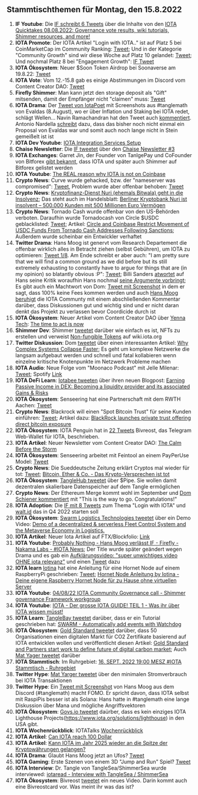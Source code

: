 ## Stammtischthemen für Montag, den 15.8.2022

1. **IF Youtube**: Die [IF schreibt 6 Tweets](https://twitter.com/iota/status/1556565983363489794?s=20&t=bvSA8Ru8jhxEJGBX5GXMBw) über die Inhalte von den [IOTA Quicktakes 08.08.2022: Governance vote results, wiki tutorials, Shimmer resources, and more!](https://www.youtube.com/watch?v=3yWXp8EyUuE)
2. **IOTA Promote**: Der IOTA Artikel "Login with IOTA.." ist auf Platz 5 bei CoinMarketCap im Community Ranking: [Tweet](https://twitter.com/CoinMarketCap/status/1556852771101491202?s=20&t=bvSA8Ru8jhxEJGBX5GXMBw); Und in der Kategorie "Community Growth" sind wir diese Woche auf Platz 10 gelandet: [Tweet](https://twitter.com/CoinMarketCap/status/1556928741875798016?s=20&t=bvSA8Ru8jhxEJGBX5GXMBw); Und nochmal Platz 8 bei "Engagement Growth": [IF Tweet](https://twitter.com/iota/status/1557456752525860866?s=20&t=2bTs9N7GcOr38ctJsXWLOA)
3. **IOTA Ökosystem**: Neuer $Soon Token Airdrop bei Soonaverse am 19.8.22: [Tweet](https://twitter.com/soon_labs/status/1556874388342915072)
4. **IOTA Vote**: Vom 12.-15.8 gab es einige Abstimmungen im Discord vom Content Creator DAO: [Tweet](https://twitter.com/IOTAcontentDAO/status/1556897097588228097?s=20&t=bvSA8Ru8jhxEJGBX5GXMBw)
5. **Firefly Shimmer**: Man kann jetzt den storage deposit als "Gift" mitsenden, damit der Empfänger nicht "claimen" muss: [Tweet](https://twitter.com/bohl_oliver/status/1556920528904097793?s=20&t=bvSA8Ru8jhxEJGBX5GXMBw)
6. **IOTA Drama**: Der [Tweet von IotaPoet](https://twitter.com/IotaPoet/status/1556919252724105217?s=20&t=bvSA8Ru8jhxEJGBX5GXMBw) mit Screenshots aus #tanglemath von Evaldas (8.August), wo er über Inflation und Staking bei IOTA redet, schlägt Wellen... Navin Ramachandran hat den Tweet auch [kommentiert](https://twitter.com/navinram999/status/1556956426328854529?s=20&t=bvSA8Ru8jhxEJGBX5GXMBw). Antonio Nardella [schreibt](https://twitter.com/antonionardella/status/1556947799987593217?s=20&t=bvSA8Ru8jhxEJGBX5GXMBw) dazu, dass das bisher noch nicht einmal ein Proposal von Evaldas war und somit auch noch lange nicht in Stein gemeißelt ist ist
7. **IOTA Dev Youtube**: [IOTA Integration Services Setup](https://www.youtube.com/watch?v=uHwCBiCEeiM)
8. **Chaise Newsletter**: Die [IF tweetet](https://twitter.com/iota/status/1556988680237096964?s=20&t=bvSA8Ru8jhxEJGBX5GXMBw) über den [Chaise Newsletter #3](https://t.co/KZqx7Vbckt)
9. **IOTA Exchanges**: Garret Jin, der Founder von TanlgePay und CoFounder von Bitforex [gibt bekannt](https://twitter.com/GarrettBullish/status/1557221382983131137?s=20&t=aqm4JxbRqFyKAPYNlNPJmQ), dass IOTA und später auch Shimmer auf Bitforex gelistet werden
10. **IOTA Youtube**: [The REAL reason why IOTA is not on Coinbase](https://www.youtube.com/watch?v=nkRrnM0UZ78)
11. **Crypto News**: Curve wurde gehacked, bzw. der "nameserver was compromised": [Tweet](https://twitter.com/CurveFinance/status/1557107088962224132?s=20&t=aqm4JxbRqFyKAPYNlNPJmQ), Problem wurde aber offenbar behoben: [Tweet](https://twitter.com/CurveFinance/status/1557116419497672711?s=20&t=aqm4JxbRqFyKAPYNlNPJmQ)
12. **Crypto News**: [Kryptofinanz-Dienst Nuri (ehemals Bitwala) geht in die Insolvenz](https://www.heise.de/news/Kryptofinanz-Dienst-Nuri-geht-in-Insolvenz-7215565.html); Das steht auch im Handelsblatt: [Berliner Kryptobank Nuri ist insolvent – 500.000 Kunden mit 500 Millionen Euro Vermögen](https://nachrichten.handelsblatt.com/6a36f18f84de540c2370f864521a58fe3e8144340c94994e94a08d694bbee85b2765bdb4514df2f74ce282440973aec4028586210?utm_source=app)
13. **Crypto News**: Tornado Cash wurde offenbar von den US-Behörden verboten. Daraufhin wurde Tornadocash von Circle $USDC geblacklisted: [Tweet](https://twitter.com/WatcherGuru/status/1556751657794277376?s=20&t=53LbthP5Hw7g1Xh_8Z9m2A); Artikel: [Circle and Coinbase Restrict Movement of USDC Funds From Tornado Cash Addresses Following Sanctions](https://crypto.news/circle-and-coinbase-restrict-movement-of-usdc-funds-from-tornado-cash-addresses-following-sanctions/); Außerdem wurde scheinbar ein Entwickler verhaftet
14. **Twitter Drama**: Hans Moog ist genervt vom Research Departement die offenbar wirklich alles in Betracht ziehen (selbst Gebühren), um IOTA zu optimieren: [Tweet 1/8](https://twitter.com/hus_qy/status/1557499464662896640?s=20&t=2bTs9N7GcOr38ctJsXWLOA). Am Ende schreibt er aber auch: "I am pretty sure that we will find a common ground as we did before but its still extremely exhausting to constantly have to argue for things that are (in my opinion) so blatantly obvious :P": [Tweet](https://twitter.com/hus_qy/status/1557507245373628418?s=20&t=2bTs9N7GcOr38ctJsXWLOA); Billi Sanders [atwortet](https://twitter.com/BillySandersIF/status/1557625524826112004?s=20&t=GwoayUPylxxbrhhUhhAOZA) auf Hans seine Kritik woraufhin Hans nochmal [seine Argumente vorbringt](https://twitter.com/hus_qy/status/1557650467894722560?s=20&t=GwoayUPylxxbrhhUhhAOZA); Es gibt auch ein Machtwort von Dom: [Tweet mit Screenshot](https://twitter.com/rostcrypto/status/1557684381006942208?s=20&t=57pGnJ2wgchX6TEFt_g3tA) in dem er sagt, dass 100% keine Fees kommen werden und auch [Hans Moog beruhigt](https://twitter.com/hus_qy/status/1557701517939036160?s=20&t=57pGnJ2wgchX6TEFt_g3tA) die IOTA Communty mit einem abschließenden Kommentar darüber, dass Diskussionen gut und wichtig sind und er nicht daran denkt das Projekt zu verlassen bevor Coordicide durch ist
15. **IOTA Ökosystem**: Neuer Artikel vom Content Creator DAO über [Yenna Tech](https://twitter.com/YennaTech): [The time to act is now](https://medium.com/@iotacontentcreators/the-time-to-act-is-now-d390d6dff12)
16. **Shimmer Dev**: Shimmer [tweetet](https://twitter.com/shimmernet/status/1557411557277159428?s=20&t=gl0kKUih2OiAtjRNX1dJTg) darüber wie einfach es ist, NFTs zu erstellen und verweist [Non-fungible Tokens](https://wiki.iota.org/introduction/develop/explanations/ledger/nft#minting-an-nft) auf wiki.iota.org
17. **Twitter Diskussion**: Dom [tweetet](https://twitter.com/DomSchiener/status/1557412238859845633?s=20&t=Y3iGqG1EYOoFiJenq-i3gw) über einen interessanten Artikel: [Why Complex Systems Collapse Faster](https://www.tabletmag.com/sections/science/articles/why-complex-systems-collapse-faster); Es geht um komplexe Netzwerke die langsam aufgebaut werden und schnell und fatal kollabieren wenn einzelne kritische Knotenpunkte im Netzwerk Probleme machen
18. **IOTA Audio**: Neue Folge vom "Moonaco Podcast" mit Jelle Milenar: [Tweet](https://twitter.com/MoonacoPodcast/status/1557669500102787072?s=20&t=9Cn82MK3MoRD472u3FErBg); Spotify [Link](https://open.spotify.com/episode/2XjwPWMTILQ3d9NSugMHGL?si=GjmTVgZsSry96vaDtolonQ&nd=1)
19. **IOTA DeFi Learn**: [Iotabee tweeten](https://twitter.com/iotabee/status/1557707007746088961?s=20&t=57pGnJ2wgchX6TEFt_g3tA) über ihren neuen Blogpost: [Earning Passive Income in DEX: Becoming a liquidity provider and its associated Gains & Risks](https://medium.com/@iotabee/earning-passive-income-in-dex-becoming-a-liquidity-provider-and-its-associated-gains-risks-fecc59afaba8)
20. **IOTA Ökosystem**: Senseering hat eine Partnerschaft mit dem RWTH Aachen: [Tweet](https://twitter.com/senseering/status/1557714589944528896?s=20&t=-KNGmLooHduK_RPIEVqrdw)
21. **Crypto News**: Blackrock will einen "Spot Bitcoin Trust" für seine Kunden einführen: [Tweet](https://twitter.com/FurkanCCTV/status/1557712698120589312?s=20&t=ckl7xyunsvPH9knpmk5arg); Artikel dazu: [BlackRock launches private trust offering direct bitcoin exposure](https://www.theblock.co/post/162987/blackrock-launches-private-trust-offering-direct-bitcoin-exposure)
22. **IOTA Ökosystem**: IOTA Penguin hat in [22 Tweets](https://twitter.com/iota_penguin/status/1557714661927174144?s=20&t=-KNGmLooHduK_RPIEVqrdw) Bivreost, das Telegram Web-Wallet für IOTA, beschrieben.
23. **IOTA Artikel**: Neuer Newsletter vom Content Creator DAO: [The Calm Before the Storm](https://iotacreator.substack.com/p/the-calm-before-the-storm)
24. **IOTA Ökosystem**: Senseering arbeitet mit Feintool an einem PayPerUse Model: [Tweet](https://twitter.com/senseering/status/1557984244101693440?s=20&t=ishP8OkwR5LDet1OcpzlQw)
25. **Crypto News**: Die Sueddeutsche Zeitung erklärt Cryptos mal wieder für tot: [Tweet](https://twitter.com/SZ/status/1557760400384528394?s=20&t=nk3oVoK2uY0Sw7SqE5XayA); [Bitcoin, Ether & Co. - Das Krypto-Versprechen ist tot](https://www.sueddeutsche.de/wirtschaft/kryptowaehrung-kurse-crash-1.5637853?reduced=true&utm_source=Twitter&utm_medium=twitterbot&utm_campaign=1.5637853)
26. **IOTA Ökosystem**: [TangleHub tweetet](https://twitter.com/Tanglehub_eu/status/1557764004369637376?s=20&t=zu1QzEeOpJJGt--kn_FWhA) über $Pipe. Sie wollen damit dezentralen skalierbare Datenspeicher auf dem Tangle ermöglichen
27. **Crypto News**: Der Ethereum Merge kommt wohl im September und [Dom Schiener kommentiert](https://twitter.com/DomSchiener/status/1557803523143770114?s=20&t=nk3oVoK2uY0Sw7SqE5XayA) mit "This is the way to go. Congratulations!"
28. **IOTA Adoption**: Die [IF mit 8 Tweets](https://twitter.com/iota/status/1557788949933920258?s=20&t=JEIIQ3_1LTnryhzIy_FqeQ) zum Thema "Login with IOTA" und [walt.id](https://walt.id/) das in Q4 2022 starten soll
29. **IOTA Ökosystem**: [Swarm Logistics Technologies tweetet](https://twitter.com/SwarmLogistics/status/1558058348880318466?s=20&t=SHe0WaEq0OVebR6Ek_qPfw) über ein Demo Video: [Demo of a decentralized & serverless Fleet Control System and the Metaverse Economy in Logistics.](https://www.youtube.com/watch?v=UTVBYGwIEyU)
30. **IOTA Artikel**: Neuer Iota Artikel auf FTX/Blockfolio: [Link](https://blockfolio.com/coin/IOTA/signal/1ml8fEKXtR3)
31. **IOTA Youtube**: [Probably Nothing - Hans Moog verlässt IF - Firefly - Nakama Labs - #IOTA News](https://www.youtube.com/watch?v=lA-WSxqeyN0&feature=youtu.be); Der Title wurde später geändert wegen Drama und es gab ein [Aufklärungsvideo: "super unwichtiges video OHNE iota relevanz"](https://www.youtube.com/watch?v=GmWOwcmIXjI) und einen [Tweet](https://twitter.com/shortaktien/status/1558150703289344000?s=20&t=g3MSD2gMvUdmWUAqQHfYbA) dazu
32. **IOTA learn** [Iotina](https://twitter.com/_Iotina_) hat eine Anleitung für eine Hornet Node auf einem RaspberryPi geschrieben: [Tweet](https://twitter.com/_Iotina_/status/1558150655554076675?s=20&t=W7emI1aUZx34GZh9x1XIpw); [Hornet Node Anleitung by Iotina - Deine eigene Raspberry Hornet Node für zu Hause ohne virtuellen Server](https://drive.google.com/file/d/1vtToJoGD4poFfjyNoZEPEpPUy9JItd5w/view)
33. **IOTA Youtube**: [04/08/22 IOTA Community Governance call - Shimmer governance Framework workgroup](https://www.youtube.com/watch?v=L3etTdpiT88)
34. **IOTA Youtube**: [IOTA - Der grosse IOTA GUIDE! TEIL 1 - Was ihr über IOTA wissen müsst!](https://www.youtube.com/watch?v=CTdu_NU9d2U&feature=youtu.be)
35. **IOTA Learn**: [TangleBay tweetet](https://twitter.com/tanglebay/status/1558182904051765250?t=OcaVZj-pirSH7ZGDeCZOUA&s=19) darüber, dass er ein Tutorial geschrieben hat: [SWARM - Automatically add events with Watchdog](https://community.tanglebay.com/forum/thread/13-swarm-automatically-add-events-with-watchdog/)
36. **IOTA Ökosystem**: [Gold Standard tweetet](https://twitter.com/goldstandard/status/1557706127537758210?s=20&t=lmb4fNBPTBtp5TTjRAPZBQ) darüber, dass 50 Organisationen einen digitalen Markt für CO2 Zertifikate basierend auf IOTA entwicklen wollen und veröffentlicht diesen Artikel: [Gold Standard and Partners start work to define future of digital carbon market](https://www.goldstandard.org/blog-item/gold-standard-and-partners-start-work-define-future-digital-carbon-market); Auch [Mat Yager tweetet](https://twitter.com/Mat_Yarger/status/1558230191947874305?s=20&t=pHI7xirUN4CSoxiXMc6r1g) darüber
37. **IOTA Stammtisch**: Im Ruhrgebiet: [16. SEPT. 2022 19:00 MESZ #IOTA Stammtisch - Ruhrgebiet](https://www.meetup.com/de-DE/the-future-of-web3-iota-stammtisch-ruhrgebiet/events/287787918/?_xtd=gqFyqTM2ODI4MjY5M6Fwo2FwaQ&from=ref)
38. **Twitter Hype**: [Mat Yarger tweetet](https://twitter.com/Mat_Yarger/status/1558537019533529089?s=20&t=pHI7xirUN4CSoxiXMc6r1g) über den minimalen Stromverbrauch bei IOTA Transaktionen
39. **Twitter Hype**: Ein [Tweet mit Screenshot](https://twitter.com/Vrom14286662/status/1558720239088668676?s=20&t=pHI7xirUN4CSoxiXMc6r1g) von Hans Moog aus dem Discord (#tanglemath) macht FOMO. Er spricht davon, dass IOTA selbst mit RaspiPis besser ist als Solana: Hans hatte in #tanglemath eine lange Diskussion über Mana und mögliche Angriffsvektoren
40. **IOTA Ökosystem**: [Govs.io tweetet](https://twitter.com/Govs_io/status/1558167592707162113?s=20&t=pHI7xirUN4CSoxiXMc6r1g) daürber, dass es kein einziges
IOTA Lighthouse Projects(https://www.iota.org/solutions/lighthouse) in den USA gibt.
41. **IOTA Wochenrückblick**: IOTATalks [Wochenrückblick](https://www.iota-talk.com/index.php?article/210-wochenr%C3%BCckblick-vom-7-bis-13-august-2022/)
42. **IOTA Artikel**: [Can IOTA reach 100 Dollar](https://katochtubes.com/web-stories/iota)
43. **IOTA Artikel**: [Kann IOTA im Jahr 2025 wieder an die Spitze der Kryptowährungen gelangen?](https://cointelegraph.com/news/talking-with-eva-kaili-vp-of-the-european-parliament-on-mica-regulation)
44. **IOTA Drama**: Glaubt Hans Moog jetzt an Ufos? [Tweet](https://twitter.com/hus_qy/status/1558900041150087170?s=20&t=pHI7xirUN4CSoxiXMc6r1g)
45. **IOTA Gaming**: Erste Szenen von einem 3D "Jump and Run" Spiel? [Tweet](https://twitter.com/palillista12/status/1558749569185452034?s=20&t=zGxvhcOld2pC9H7R3n5NVw)
46. **IOTA Interview**: Dr. Tangle von TangleSea/ShimmerSea wurde interviewed: [iotaread - Interview with TangleSea / ShimmerSea](https://iotaread.com/115-interview-with-tanglesea-shimmersea)
47. **IOTA Ökosystem**: Bivreost [tweetet](https://twitter.com/bivreost/status/1558856977425612801?s=20&t=zGxvhcOld2pC9H7R3n5NVw) ein neues Video. Darin kommt auch eine Bivreostcard vor. Was meint ihr was das ist?






